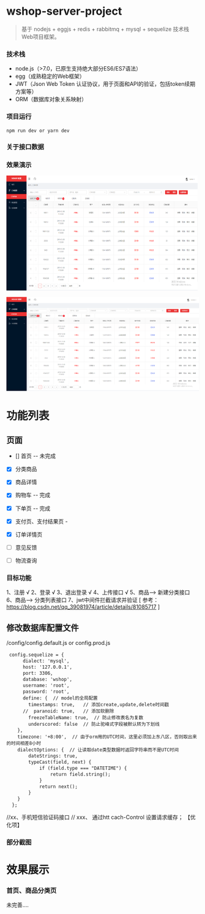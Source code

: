 # wshop-server-project
> 基于 nodejs + eggjs + redis + rabbitmq + mysql + sequelize 技术栈Web项目框架。


### 技术栈

- node.js（>7.0，已原生支持绝大部分ES6/ES7语法）
- egg（成熟稳定的Web框架）
- JWT（Json Web Token 认证协议，用于页面和API的验证，包括token续期方案等）
- ORM（数据库对象关系映射）


### 项目运行

```
npm run dev or yarn dev

```

### 关于接口数据



### 效果演示
 <img src="https://github.com/weiQing88/wshop/blob/master/public/screenshots/45234234.png" width="500" height="300"/> 
 
 ![](public/screenshots/45234234.png)


# 功能列表

## 页面
- [] 首页 -- 未完成
- [x] 分类商品 
- [x] 商品详情
- [x] 购物车 -- 完成
- [x] 下单页 -- 完成
- [x] 支付页、支付结果页 -
- [x] 订单详情页 
- [ ] 意见反馈
- [ ] 物流查询




### 目标功能
 1、注册  √
 2、登录   √
 3、退出登录  √
 4、上传接口  √
 5、商品--> 新建分类接口  
 6、商品--> 分类列表接口
 7、jwt中间件拦截请求并验证  [ 参考：https://blog.csdn.net/qq_39081974/article/details/81085717 ]
 
 
 
## 修改数据库配置文件 
/config/config.default.js or config.prod.js
```
 config.sequelize = {
      dialect: 'mysql',
      host: '127.0.0.1',
      port: 3306,
      database: 'wshop',
      username: 'root',
      password: 'root',
      define: {  // model的全局配置
        timestamps: true,   // 添加create,update,delete时间戳
      //  paranoid: true,   // 添加软删除
        freezeTableName: true,  // 防止修改表名为复数
        underscored: false  // 防止驼峰式字段被默认转为下划线
    },
    timezone: '+8:00',  // 由于orm用的UTC时间，这里必须加上东八区，否则取出来的时间相差8小时
    dialectOptions: {  // 让读取date类型数据时返回字符串而不是UTC时间
        dateStrings: true,
        typeCast(field, next) {
            if (field.type === "DATETIME") {
                return field.string();
            }
            return next();
        }
    }
  };
```



 //xx、手机短信验证码接口
 // xxx、 通过htt cach-Control 设置请求缓存； 【优化项】

### 部分截图

# 效果展示

### 首页、商品分类页



未完善....
